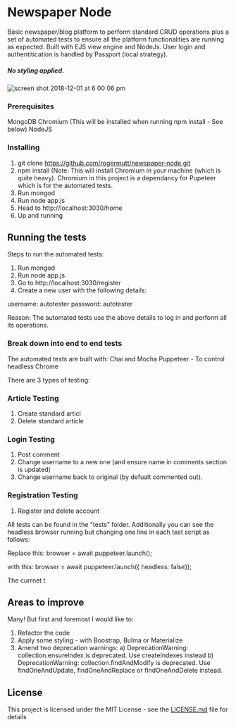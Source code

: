 # Newspaper Node 

Basic newspaper/blog platform to perform standard CRUD operations plus a set of automated tests to ensure all the platform functionalities are running as expected. 
Built with EJS view engine and NodeJs. 
User login and authentitication is handled by Passport (local strategy). 

##### No styling applied. 

![screen shot 2018-12-01 at 6 00 06 pm](https://user-images.githubusercontent.com/23165579/49325436-73b5e480-f596-11e8-8748-c8c9de97c111.png)


### Prerequisites

MongoDB 
Chromium (This will be installed when running npm install - See below) 
NodeJS

### Installing

1. git clone https://github.com/rogermutt/newspaper-node.git
2. npm install (Note: This will install Chromium in your machine (which is quite heavy). Chromium in this project is a dependancy for Pupeteer which is for the automated tests.
3. Run mongod
4. Run node app.js
5. Head to http://localhost:3030/home
6. Up and running 

## Running the tests

Steps to run the automated tests:

1. Run mongod
2. Run node app.js
3. Go to http://localhost:3030/register
4. Create a new user with the following details:

username: autotester
password: autotester

Reason: The automated tests use the above details to log in and perform all its operations.

### Break down into end to end tests

The automated tests are  built with: 
Chai and Mocha 
Puppeteer - To control headless Chrome

There are 3 types of testing:

### Article Testing 

1. Create standard articl
2. Delete standard article 

### Login Testing 

1. Post comment
2. Change username to a new one (and ensure name in comments section is updated)
3. Change username back to original (by defualt commented out). 

### Registration Testing 

1. Register and delete account

All tests can be found in the "tests" folder. 
Additionally you can see the headless browser running but changing one line in each test script as follows:

Replace this:
  browser = await puppeteer.launch();

with this:
  browser = await puppeteer.launch({ headless: false});

The currnet t

## Areas to improve

Many! But first and foremost I would like to:
1. Refactor the code 
2. Apply some styling - with Boostrap, Bulma or Materialize 
3. Amend two deprecation warnings:
a) DeprecationWarning: collection.ensureIndex is deprecated. Use createIndexes instead
b) DeprecationWarning: collection.findAndModify is deprecated. Use findOneAndUpdate, findOneAndReplace or findOneAndDelete instead.

## License

This project is licensed under the MIT License - see the [LICENSE.md](LICENSE.md) file for details
